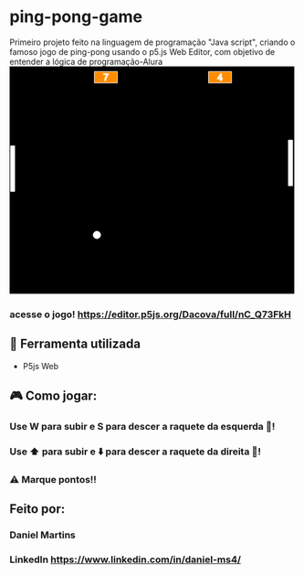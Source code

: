# ping-pong-game
Primeiro projeto feito na linguagem de programação "Java script", criando o famoso jogo de ping-pong usando o p5.js Web Editor, com objetivo de entender a lógica de programação-Alura
![image](https://github.com/Dacovaa/ping-pong-game/blob/main/Captura%20de%20tela%202023-03-10%20152603.png)
### acesse o jogo! https://editor.p5js.org/Dacova/full/nC_Q73FkH
## :hammer: Ferramenta utilizada
* P5js Web
## :video_game: Como jogar:
### Use W para subir e S para descer a raquete da esquerda :tennis:!
### Use :arrow_up: para subir e :arrow_down: para descer a raquete da direita :tennis:!
### :warning: Marque pontos!!
## Feito por:
### Daniel Martins
### LinkedIn https://www.linkedin.com/in/daniel-ms4/

